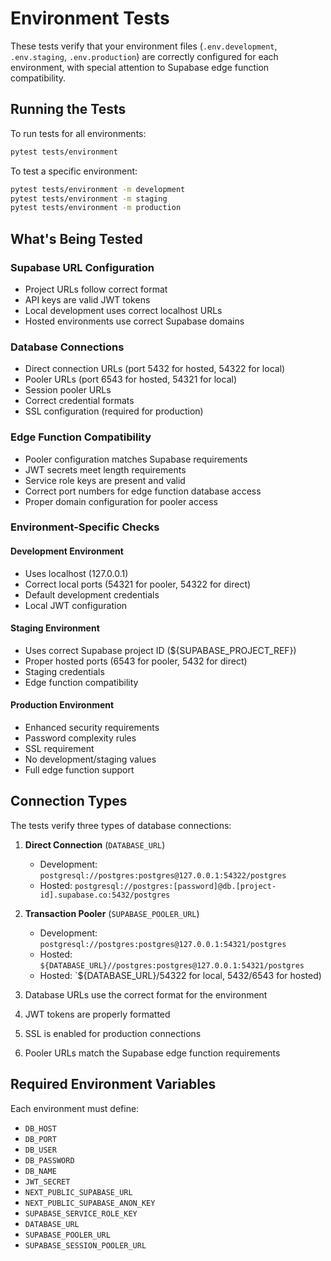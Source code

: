 # Environment Tests

These tests verify that your environment files (`.env.development`, `.env.staging`, `.env.production`) are correctly configured for each environment, with special attention to Supabase edge function compatibility.

## Running the Tests

To run tests for all environments:
```bash
pytest tests/environment
```

To test a specific environment:
```bash
pytest tests/environment -m development
pytest tests/environment -m staging
pytest tests/environment -m production
```

## What's Being Tested

### Supabase URL Configuration
- Project URLs follow correct format
- API keys are valid JWT tokens
- Local development uses correct localhost URLs
- Hosted environments use correct Supabase domains

### Database Connections
- Direct connection URLs (port 5432 for hosted, 54322 for local)
- Pooler URLs (port 6543 for hosted, 54321 for local)
- Session pooler URLs
- Correct credential formats
- SSL configuration (required for production)

### Edge Function Compatibility
- Pooler configuration matches Supabase requirements
- JWT secrets meet length requirements
- Service role keys are present and valid
- Correct port numbers for edge function database access
- Proper domain configuration for pooler access

### Environment-Specific Checks

#### Development Environment
- Uses localhost (127.0.0.1)
- Correct local ports (54321 for pooler, 54322 for direct)
- Default development credentials
- Local JWT configuration

#### Staging Environment
- Uses correct Supabase project ID (${SUPABASE_PROJECT_REF})
- Proper hosted ports (6543 for pooler, 5432 for direct)
- Staging credentials
- Edge function compatibility

#### Production Environment
- Enhanced security requirements
- Password complexity rules
- SSL requirement
- No development/staging values
- Full edge function support

## Connection Types

The tests verify three types of database connections:

1. **Direct Connection** (`DATABASE_URL`)
   - Development: `postgresql://postgres:postgres@127.0.0.1:54322/postgres`
   - Hosted: `postgresql://postgres:[password]@db.[project-id].supabase.co:5432/postgres`

2. **Transaction Pooler** (`SUPABASE_POOLER_URL`)
   - Development: `postgresql://postgres:postgres@127.0.0.1:54321/postgres`
   - Hosted: `${DATABASE_URL}//postgres:postgres@127.0.0.1:54321/postgres`
   - Hosted: `${DATABASE_URL}/54322 for local, 5432/6543 for hosted)
2. Database URLs use the correct format for the environment
3. JWT tokens are properly formatted
4. SSL is enabled for production connections
5. Pooler URLs match the Supabase edge function requirements

## Required Environment Variables

Each environment must define:
- `DB_HOST`
- `DB_PORT`
- `DB_USER`
- `DB_PASSWORD`
- `DB_NAME`
- `JWT_SECRET`
- `NEXT_PUBLIC_SUPABASE_URL`
- `NEXT_PUBLIC_SUPABASE_ANON_KEY`
- `SUPABASE_SERVICE_ROLE_KEY`
- `DATABASE_URL`
- `SUPABASE_POOLER_URL`
- `SUPABASE_SESSION_POOLER_URL` 